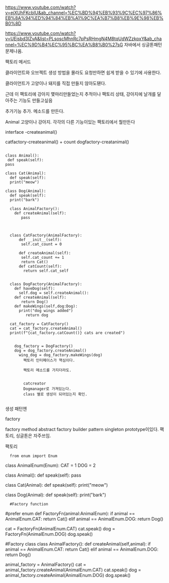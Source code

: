https://www.youtube.com/watch?v=ejXUhFKcbIU&ab_channel=%EC%BD%94%EB%93%9C%EC%97%86%EB%8A%94%ED%94%84%EB%A1%9C%EA%B7%B8%EB%9E%98%EB%B0%8D

https://www.youtube.com/watch?v=UEjsbd3IZvA&list=PLsoscMhnRc7pPsRHmgN4M8tqUdWZzkpxY&ab_channel=%EC%9D%B4%EC%95%BC%EA%B8%B0%27sG
자바에서 싱글톤패턴 문제나옴.

팩토리 메서드

클라이언트와 오브젝트 생성 방법을 몰라도 요청만하면 쉽게 받을 수 있기에 사용한다.

클라이언트가 고양이나 돼지를 직접 만들지 않아도됀다.

근데 이 팩토리에 강아지 몇마리만들었는지 추적이나 팩토리 상태, 강아지에 날개를 달아주는 기능도 만들고싶음

추가기능 추가. 메소드를 만든다.

Animal 고양이나 강아지. 각각의 다른 기능이있는 팩토리에서 뭘만든다


interface -createanimal()

catfactory-createanimal() + count
dogfactory-creatanimal()

```

class Animal():
 def speak(self):
pass

class Cat(Animal):
  def speak(self):
  print("meow")

class Dog(Animal):
  def speak(self):
  print("bark")

  class AnimalFactory():
    def createAnimal(self):
       pass

         

  class CatFactory(AnimalFactory):
      def __init__(self):
       self.cat_count = 0
                   
      def createAnimal(self):
       self.cat_count += 1
       return Cat()
      def catCount(self):
        return self.cat_self

         
  class DogFactory(AnimalFactory):
    def haveDog(self):
      self.dog = self.createAnimal():
    def createAnimal(self):
       return Dog()
    def makeWings(self,dog:Dog):
      print("dog wings added")
         return dog

  cat_factory = CatFactory()
  cat = cat_factory.createAnimal()
  print(f"{cat_factory.catCount()} cats are created")


    dog_factory = DogFactory()
    dog = dog_factory.createAnimal()
      wing_dog = dog_factory.makeWings(dog)
        팩토리 인터페이스가 핵심이다.

        팩토리 메소드를 가지더라도.


        catcreator
        Dogmanager로 가져있는다.
        class 별로 생성이 되어있는지 확인.
          
   ```
   
   
   생성 패턴엔

factory

  factory method
  abstract factory
  builder pattern
    singleton
    prototype이있다.
팩토리, 싱글톤은 자주쓰임.  


  팩토리

      from enum import Enum
class AnimalEnum(Enum):
  CAT = 1
  DOG = 2

class Animal():
  def speak(self):
    pass

class Cat(Animal):
  def speak(self):
    print("meow")

class Dog(Animal):
  def speak(self):
    print("bark")

      #Factory function
#prefer enum
def FactoryFn(animal:AnimalEnum):
  if animal == AnimalEnum.CAT:
    return Cat()
  elif animal == AnimalEnum.DOG:
    return Dog()


cat = FactoryFn(AnimalEnum.CAT)
cat.speak()
dog = FactoryFn(AnimalEnum.DOG)
dog.speak()


  #Factory class
class AnimalFactory():
  def createAnimal(self,animal):
    if animal == AnimalEnum.CAT:
      return Cat()
    elif animal == AnimalEnum.DOG:
      return Dog()

animal_factory = AnimalFactory()
cat = animal_factory.createAnimal(AnimalEnum.CAT)
cat.speak()
dog = animal_factory.createAnimal(AnimalEnum.DOG)
dog.speak()
    


